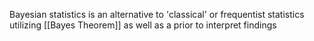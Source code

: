 Bayesian statistics is an alternative to 'classical' or frequentist statistics utilizing [[Bayes Theorem]] as well as a prior to interpret findings 
